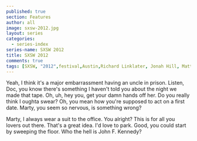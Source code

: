 ```yaml
---
published: true
section: Features
author: all
image: sxsw-2012.jpg
layout: series
categories:
  - series-index
series-name: SXSW 2012
title: SXSW 2012
comments: true
tags: [SXSW, "2012",festival,Austin,Richard Linklater, Jonah Hill, Matthew McConaughey,Channing Tatum,"The Raid: Redemption",Jack Black, Paul Simon]
---
```

Yeah, I think it's a major embarrassment having an uncle in prison. Listen, Doc, you know there's something I haven't told you about the night we made that tape. Oh, uh, hey you, get your damn hands off her. Do you really think I oughta swear? Oh, you mean how you're supposed to act on a first date. Marty, you seem so nervous, is something wrong?

Marty, I always wear a suit to the office. You alright? This is for all you lovers out there. That's a great idea. I'd love to park. Good, you could start by sweeping the floor. Who the hell is John F. Kennedy?